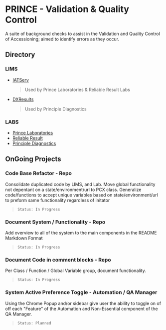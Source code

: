 # PRINCE - Validation & Quality Control

A suite of background checks to assist in the Validation and Quality Control of Accessioning; aimed to identify errors as they occur.

## Directory
### LIMS
- [IATServ](js/lims/README_IATSERV.md)
  > Used by Prince Laboratories & Reliable Result Labs
- [DXResults](js/lims/README_DXRESULTS.md)
  > Used by Principle Diagnostics
### LABS
- [Prince Laboratories](js/labs/README_PL.md)
- [Reliable Result](js/labs/README_RR.md)
- [Principle Diagnostics](js/labs/README_PD.md)

## OnGoing Projects
### Code Base Refactor - Repo
Consolidate duplicated code by LIMS, and Lab. Move global functionality not depentant on a state/environment/url to PCX class. Generalize code/functions to accept unique variables based on state/environment/url to preform same functionality regardless of initator
> `Status: In Progress`

### Document System / Functionality - Repo
Add overview to all of the system to the main components in the README Markdown Format
>`Status: In Progress`

### Document Code in comment blocks - Repo
Per Class / Function / Global Variable group, document functionality.
> `Status: In Progress`

### System Active Preference Toggle - Automation / QA Manager
Using the Chrome Popup and/or sidebar give user the ability to toggle on of off each "Feature" of the Automation and Non-Essential component of the QA Manager.
> `Status: Planned`